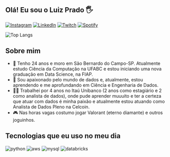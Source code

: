 ## Olá! Eu sou o Luiz Prado 🖐️

[![Instagram](https://img.shields.io/badge/Instagram-E4405F?style=for-the-badge&logo=instagram&logoColor=white)](https://instagram.com/luizbprado)
[![LinkedIn](https://img.shields.io/badge/LinkedIn-0077B5?style=for-the-badge&logo=linkedin&logoColor=white)](https://www.linkedin.com/in/luizotavio-prado)
[![Twitch](https://img.shields.io/badge/Twitch-9146FF?style=for-the-badge&logo=twitch&logoColor=white)](https://twitch.tv/luizzzbp)
[![Spotify](https://img.shields.io/badge/Spotify-1ED760?&style=for-the-badge&logo=spotify&logoColor=white)](https://open.spotify.com/user/sheeran_coffe?si=a07062044fcc400a)

![Top Langs](https://github-readme-stats.vercel.app/api/top-langs/?username=luiz-prado&theme=dark)

## Sobre mim

- 🌱 Tenho 24 anos e moro em São Bernardo do Campo-SP. Atualmente estudo Ciência da Computação na UFABC e estou iniciando uma nova graduação em Data Science, na FIAP.
- 🔭 Sou apaixonado pelo mundo de dados e, atualmente, estou aprendendo e me aprofundando em Ciência e Engenharia de Dados. 
- 🧑‍💼 Trabalhei por 4 anos no Itaú Unibanco (2 anos como estagiário e 2 como analista de dados), onde pude aprender muuuito e ter a certeza que atuar com dados é minha paixão e atualmente estou atuando como Analista de Dados Pleno na Celcoin.
- 🎮 Nas horas vagas costumo jogar Valorant (eterno diamante) e outros joguinhos.

## Tecnologias que eu uso no meu dia

<div style="display: inline_block">
  <img align="center" alt="python" src="https://img.shields.io/badge/Python-3776AB?style=for-the-badge&logo=python&logoColor=white" />
  <img align="center" alt="aws" src="https://img.shields.io/badge/Amazon_AWS-FF9900?style=for-the-badge&logo=amazonaws&logoColor=white" />
  <img align="center" alt="mysql" src="https://img.shields.io/badge/MySQL-005C84?style=for-the-badge&logo=mysql&logoColor=white" />
  <img align="center" alt="databricks" src="https://img.shields.io/badge/Databricks-FF3621?style=for-the-badge&logo=Databricks&logoColor=white" />
</div><br/>

